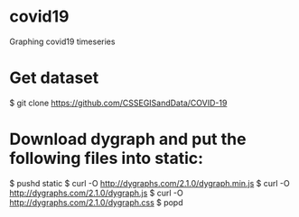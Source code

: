 # covid19
Graphing covid19 timeseries

# Get dataset

$ git clone https://github.com/CSSEGISandData/COVID-19

# Download dygraph and put the following files into static:

$ pushd static
$ curl -O http://dygraphs.com/2.1.0/dygraph.min.js
$ curl -O http://dygraphs.com/2.1.0/dygraph.js
$ curl -O http://dygraphs.com/2.1.0/dygraph.css
$ popd
